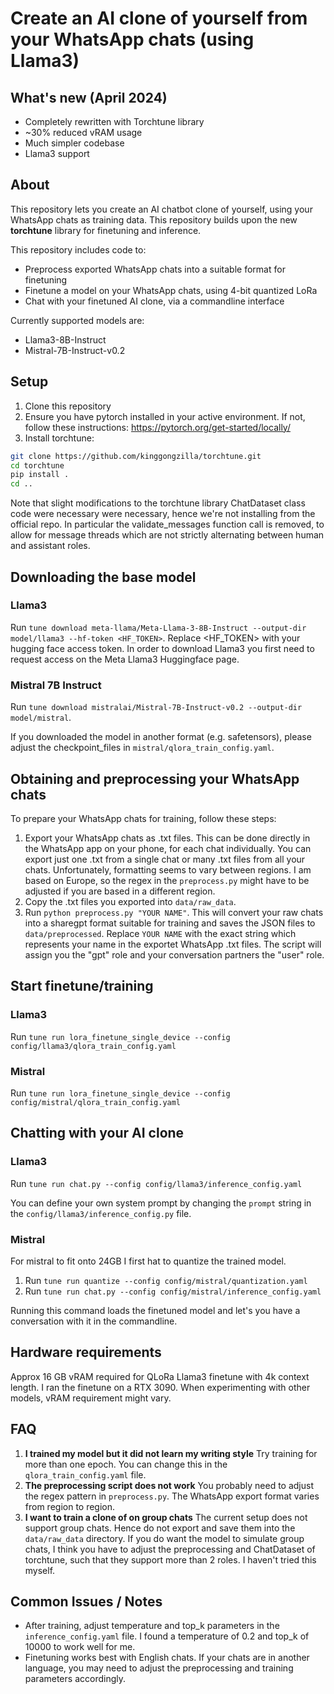 # Create an AI clone of yourself from your WhatsApp chats (using Llama3)

## What's new (April 2024)
* Completely rewritten with Torchtune library
* ~30% reduced vRAM usage
* Much simpler codebase
* Llama3 support

## About
This repository lets you create an AI chatbot clone of yourself, using your WhatsApp chats as training data. This repository builds upon the new **torchtune** library for finetuning and inference. 

This repository includes code to:
* Preprocess exported WhatsApp chats into a suitable format for finetuning
* Finetune a model on your WhatsApp chats, using 4-bit quantized LoRa
* Chat with your finetuned AI clone, via a commandline interface

Currently supported models are:
* Llama3-8B-Instruct
* Mistral-7B-Instruct-v0.2

## Setup
1. Clone this repository
2. Ensure you have pytorch installed in your active environment. If not, follow these instructions: https://pytorch.org/get-started/locally/ 
3. Install torchtune:

```bash
git clone https://github.com/kinggongzilla/torchtune.git
cd torchtune
pip install .
cd ..
```

Note that slight modifications to the torchtune library ChatDataset class code were necessary were necessary, hence we're not installing from the official repo. In particular the validate_messages function call is removed, to allow for message threads which are not strictly alternating between human and assistant roles.

## Downloading the base model
### Llama3
Run ```tune download meta-llama/Meta-Llama-3-8B-Instruct --output-dir model/llama3 --hf-token <HF_TOKEN>```. Replace <HF_TOKEN> with your hugging face access token. In order to download Llama3 you first need to request access on the Meta Llama3 Huggingface page.

### Mistral 7B Instruct
Run ```tune download mistralai/Mistral-7B-Instruct-v0.2 --output-dir model/mistral```. 

If you downloaded the model in another format (e.g. safetensors), please adjust the checkpoint_files in ```mistral/qlora_train_config.yaml```.

## Obtaining and preprocessing your WhatsApp chats
To prepare your WhatsApp chats for training, follow these steps:

1. Export your WhatsApp chats as .txt files. This can be done directly in the WhatsApp app on your phone, for each chat individually. You can export just one .txt from a single chat or many .txt files from all your chats.
Unfortunately, formatting seems to vary between regions. I am based on Europe, so the regex in the ```preprocess.py``` might have to be adjusted if you are based in a different region.
2. Copy the .txt files you exported into ```data/raw_data```. 
3. Run ```python preprocess.py "YOUR NAME"```. This will convert your raw chats into a sharegpt format suitable for training and saves the JSON files to ```data/preprocessed```. Replace ```YOUR NAME``` with the exact string which represents your name in the exportet WhatsApp .txt files. The script will assign you the "gpt" role and your conversation partners the "user" role.


## Start finetune/training

### Llama3
Run ```tune run lora_finetune_single_device --config config/llama3/qlora_train_config.yaml```

### Mistral
Run ```tune run lora_finetune_single_device --config config/mistral/qlora_train_config.yaml```


## Chatting with your AI clone
### Llama3
Run ```tune run chat.py --config config/llama3/inference_config.yaml```

You can define your own system prompt by changing the ```prompt``` string in the ```config/llama3/inference_config.py``` file.

### Mistral
For mistral to fit onto 24GB I first hat to quantize the trained model. 

1. Run ```tune run quantize --config config/mistral/quantization.yaml```
2. Run ```tune run chat.py --config config/mistral/inference_config.yaml```

Running this command loads the finetuned model and let's you have a conversation with it in the commandline.

## Hardware requirements
Approx 16 GB vRAM required for QLoRa Llama3 finetune with 4k context length. I ran the finetune on a RTX 3090.
When experimenting with other models, vRAM requirement might vary.


## FAQ
1. **I trained my model but it did not learn my writing style**
Try training for more than one epoch. You can change this in the ```qlora_train_config.yaml``` file.
2. **The preprocessing script does not work**
You probably need to adjust the regex pattern in ```preprocess.py```. The WhatsApp export format varies from region to region.
3. **I want to train a clone of on group chats**
The current setup does not support group chats. Hence do not export and save them into the ```data/raw_data``` directory. If you do want the model to simulate group chats, I think you have to adjust the preprocessing and ChatDataset of torchtune, such that they support more than 2 roles. I haven't tried this myself.

## Common Issues / Notes
* After training, adjust temperature and top_k parameters in the ```inference_config.yaml``` file. I found a temperature of 0.2 and top_k of 10000 to work well for me. 
* Finetuning works best with English chats. If your chats are in another language, you may need to adjust the preprocessing and training parameters accordingly.